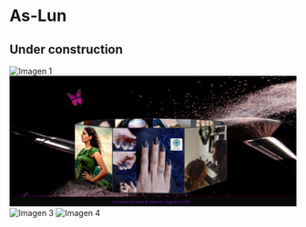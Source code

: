 # As-Lun #
## Under construction
![Imagen 1](ruta/a/imagen1.png)
![Imagen 2](https://github.com/ElyJF/As-Lun/blob/main/img/2.png)
![Imagen 3](ruta/a/imagen3.png)
![Imagen 4](ruta/a/imagen4.png)

